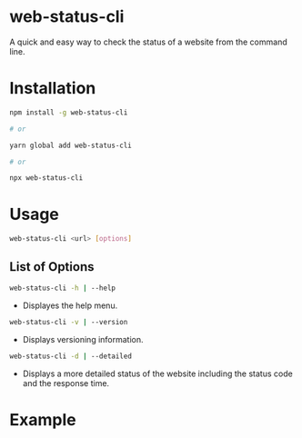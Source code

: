 # web-status-cli

A quick and easy way to check the status of a website from the command line.

# Installation

```bash
npm install -g web-status-cli

# or

yarn global add web-status-cli

# or

npx web-status-cli
```

# Usage

```bash
web-status-cli <url> [options]
```

## List of Options

```bash
web-status-cli -h | --help
```

- Displayes the help menu.

```bash
web-status-cli -v | --version
```

- Displays versioning information.

```bash
web-status-cli -d | --detailed
```

- Displays a more detailed status of the website including the status code and the response time.

# Example
